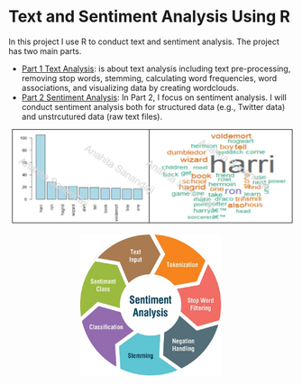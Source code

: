 # Text and Sentiment Analysis Using R
In this project I use R to conduct text and sentiment analysis. The project has two main parts. 
 - [Part 1 Text Analysis](https://github.com/AnahitaS/Text_sentiment_analysis_R/tree/main/Text_Analysis): is about text analysis including text pre-processing, removing stop words, stemming, calculating word frequencies, word associations, and visualizing data by creating wordclouds.
- [Part 2 Sentiment Analysis](https://github.com/AnahitaS/Text_sentiment_analysis_R/tree/main/Sentiment_Analysis): In Part 2, I focus on sentiment analysis. I will conduct sentiment analysis both for structured data (e.g., Twitter data) and unstrcutured data (raw text files).

<p align="center">
  <img src="https://github.com/AnahitaS/Text_sentiment_analysis_R/blob/main/images/01_WC.jpg" alt="WordCloud" width="600"/>
</p>

<p align="center">
  <img src="https://github.com/AnahitaS/Text_sentiment_analysis_R/blob/main/images/02_SA.jpg" alt="Sentiment Analysis Steps" width="250"/>
</p>


